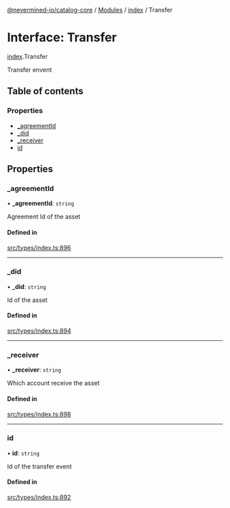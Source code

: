 [@nevermined-io/catalog-core](../README.md) / [Modules](../modules.md) / [index](../modules/index.md) / Transfer

# Interface: Transfer

[index](../modules/index.md).Transfer

Transfer envent

## Table of contents

### Properties

- [\_agreementId](index.Transfer.md#_agreementid)
- [\_did](index.Transfer.md#_did)
- [\_receiver](index.Transfer.md#_receiver)
- [id](index.Transfer.md#id)

## Properties

### \_agreementId

• **\_agreementId**: `string`

Agreement Id of the asset

#### Defined in

[src/types/index.ts:896](https://github.com/nevermined-io/components-catalog/blob/41297c1/lib/src/types/index.ts#L896)

___

### \_did

• **\_did**: `string`

Id of the asset

#### Defined in

[src/types/index.ts:894](https://github.com/nevermined-io/components-catalog/blob/41297c1/lib/src/types/index.ts#L894)

___

### \_receiver

• **\_receiver**: `string`

Which account receive the asset

#### Defined in

[src/types/index.ts:898](https://github.com/nevermined-io/components-catalog/blob/41297c1/lib/src/types/index.ts#L898)

___

### id

• **id**: `string`

Id of the transfer event

#### Defined in

[src/types/index.ts:892](https://github.com/nevermined-io/components-catalog/blob/41297c1/lib/src/types/index.ts#L892)
